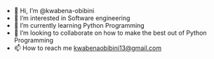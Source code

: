 - 👋 Hi, I’m @kwabena-obibini
- 👀 I’m interested in Software engineering
- 🌱 I’m currently learning Python Programming
- 💞️ I’m looking to collaborate on how to make the best out of Python Programming
- 📫 How to reach me kwabenaobibini13@gmail.com

<!---
kwabena-obibini/kwabena-obibini is a ✨ special ✨ repository because its `README.md` (this file) appears on your GitHub profile.
You can click the Preview link to take a look at your changes.
--->
